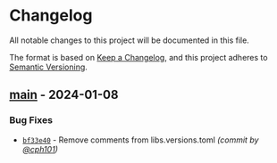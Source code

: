 # Changelog
All notable changes to this project will be documented in this file.

The format is based on [Keep a Changelog](https://keepachangelog.com/en/1.0.0/),
and this project adheres to [Semantic Versioning](https://semver.org/spec/v2.0.0.html).

## [main] - 2024-01-08
### Bug Fixes
- [`bf33e40`](https://github.com/cph101/Oppencraft/commit/bf33e40e15be8af72e40749a6daefe87910d30e5) - Remove comments from libs.versions.toml *(commit by [@cph101](https://github.com/cph101))*


[main]: https://github.com/cph101/Oppencraft/compare/v1.0.0-1.19.2...main